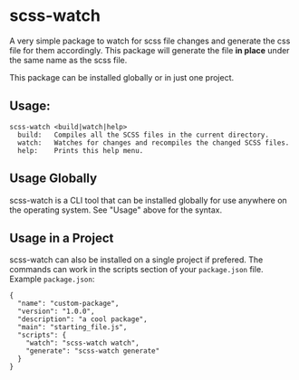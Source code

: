 # scss-watch

A very simple package to watch for scss file changes and generate the css file for them accordingly. This package will generate the file **in place** under the same name as the scss file.

This package can be installed globally or in just one project.

## Usage:
```
scss-watch <build|watch|help>
  build:   Compiles all the SCSS files in the current directory.
  watch:   Watches for changes and recompiles the changed SCSS files.
  help:    Prints this help menu.
```

## Usage Globally

scss-watch is a CLI tool that can be installed globally for use anywhere on the operating system. See "Usage" above for the syntax.

## Usage in a Project

scss-watch can also be installed on a single project if prefered. The commands can work in the scripts section of your `package.json` file. Example `package.json`:

```
{
  "name": "custom-package",
  "version": "1.0.0",
  "description": "a cool package",
  "main": "starting_file.js",
  "scripts": {
    "watch": "scss-watch watch",
    "generate": "scss-watch generate"
  }
}
```
